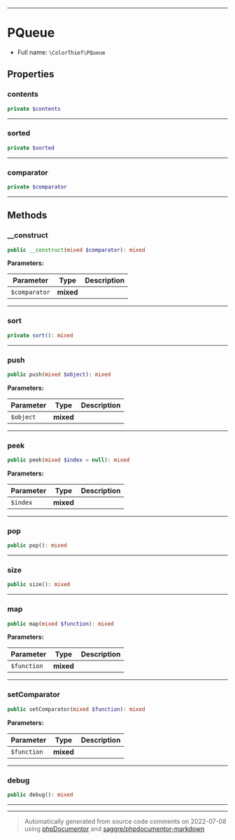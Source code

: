 ***

# PQueue





* Full name: `\ColorThief\PQueue`



## Properties


### contents



```php
private $contents
```






***

### sorted



```php
private $sorted
```






***

### comparator



```php
private $comparator
```






***

## Methods


### __construct



```php
public __construct(mixed $comparator): mixed
```








**Parameters:**

| Parameter | Type | Description |
|-----------|------|-------------|
| `$comparator` | **mixed** |  |




***

### sort



```php
private sort(): mixed
```











***

### push



```php
public push(mixed $object): mixed
```








**Parameters:**

| Parameter | Type | Description |
|-----------|------|-------------|
| `$object` | **mixed** |  |




***

### peek



```php
public peek(mixed $index = null): mixed
```








**Parameters:**

| Parameter | Type | Description |
|-----------|------|-------------|
| `$index` | **mixed** |  |




***

### pop



```php
public pop(): mixed
```











***

### size



```php
public size(): mixed
```











***

### map



```php
public map(mixed $function): mixed
```








**Parameters:**

| Parameter | Type | Description |
|-----------|------|-------------|
| `$function` | **mixed** |  |




***

### setComparator



```php
public setComparator(mixed $function): mixed
```








**Parameters:**

| Parameter | Type | Description |
|-----------|------|-------------|
| `$function` | **mixed** |  |




***

### debug



```php
public debug(): mixed
```











***


***
> Automatically generated from source code comments on 2022-07-08 using [phpDocumentor](http://www.phpdoc.org/) and [saggre/phpdocumentor-markdown](https://github.com/Saggre/phpDocumentor-markdown)
